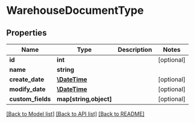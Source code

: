 # WarehouseDocumentType

## Properties
Name | Type | Description | Notes
------------ | ------------- | ------------- | -------------
**id** | **int** |  | [optional] 
**name** | **string** |  | 
**create_date** | [**\DateTime**](\DateTime.md) |  | [optional] 
**modify_date** | [**\DateTime**](\DateTime.md) |  | [optional] 
**custom_fields** | **map[string,object]** |  | [optional] 

[[Back to Model list]](../README.md#documentation-for-models) [[Back to API list]](../README.md#documentation-for-api-endpoints) [[Back to README]](../README.md)


